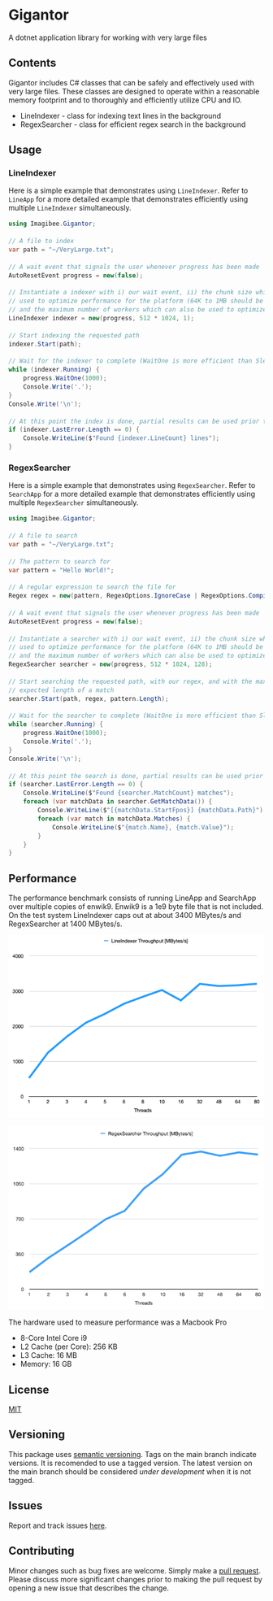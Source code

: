 # Gigantor
A dotnet application library for working with very large files

## Contents
Gigantor includes C# classes that can be safely and effectively used with very large files.  These classes are designed to operate within a reasonable memory footprint and to thoroughly and efficiently utilize CPU and IO.

- LineIndexer - class for indexing text lines in the background
- RegexSearcher - class for efficient regex search in the background

## Usage

### LineIndexer
Here is a simple example that demonstrates using `LineIndexer`.  Refer to `LineApp` for a more detailed example that demonstrates efficiently using multiple `LineIndexer` simultaneously.

```csharp
using Imagibee.Gigantor;

// A file to index
var path = "~/VeryLarge.txt";

// A wait event that signals the user whenever progress has been made
AutoResetEvent progress = new(false);

// Instantiate a indexer with i) our wait event, ii) the chunk size which can be
// used to optimize performance for the platform (64K to 1MB should be reasonable),
// and the maximum number of workers which can also be used to optimize performance
LineIndexer indexer = new(progress, 512 * 1024, 1);

// Start indexing the requested path
indexer.Start(path);

// Wait for the indexer to complete (WaitOne is more efficient than Sleep)
while (indexer.Running) {
    progress.WaitOne(1000);
    Console.Write('.');
}
Console.Write('\n');

// At this point the index is done, partial results can be used prior to completion
if (indexer.LastError.Length == 0) {
    Console.WriteLine($"Found {indexer.LineCount} lines");
}

```


### RegexSearcher
Here is a simple example that demonstrates using `RegexSearcher`.  Refer to `SearchApp` for a more detailed example that demonstrates efficiently using multiple `RegexSearcher` simultaneously.

```csharp
using Imagibee.Gigantor;

// A file to search
var path = "~/VeryLarge.txt";

// The pattern to search for
var pattern = "Hello World!";

// A regular expression to search the file for
Regex regex = new(pattern, RegexOptions.IgnoreCase | RegexOptions.Compiled);

// A wait event that signals the user whenever progress has been made
AutoResetEvent progress = new(false);

// Instantiate a searcher with i) our wait event, ii) the chunk size which can be
// used to optimize performance for the platform (64K to 1MB should be reasonable),
// and the maximum number of workers which can also be used to optimize performance
RegexSearcher searcher = new(progress, 512 * 1024, 128);

// Start searching the requested path, with our regex, and with the maximum
// expected length of a match 
searcher.Start(path, regex, pattern.Length);

// Wait for the searcher to complete (WaitOne is more efficient than Sleep)
while (searcher.Running) {
    progress.WaitOne(1000);
    Console.Write('.');
}
Console.Write('\n');

// At this point the search is done, partial results can be used prior to completion
if (searcher.LastError.Length == 0) {
    Console.WriteLine($"Found {searcher.MatchCount} matches");
    foreach (var matchData in searcher.GetMatchData()) {
        Console.WriteLine($"[{matchData.StartFpos}] {matchData.Path}");
        foreach (var match in matchData.Matches) {
            Console.WriteLine($"{match.Name}, {match.Value}");
        }
    }
}

```
## Performance
The performance benchmark consists of running LineApp and SearchApp over multiple copies of enwik9.  Enwik9 is a 1e9 byte file that is not included.  On the test system LineIndexer caps out at about 3400 MBytes/s and RegexSearcher at 1400 MBytes/s.

![LineIndexer Throughput Graph](https://github.com/imagibee/Gigantor/blob/main/Images/LindeIndexerThroughput.png?raw=true)

![RegexSearcher Throughput Graph](https://github.com/imagibee/Gigantor/blob/main/Images/RegexSearcherThroughput.png?raw=true)

The hardware used to measure performance was a Macbook Pro
- 8-Core Intel Core i9
- L2 Cache (per Core):	256 KB
- L3 Cache:	16 MB
- Memory:	16 GB

## License
[MIT](https://www.mit.edu/~amini/LICENSE.md)

## Versioning
This package uses [semantic versioning](https://en.wikipedia.org/wiki/Software_versioning#Semantic_versioning).  Tags on the main branch indicate versions.  It is recomended to use a tagged version.  The latest version on the main branch should be considered _under development_ when it is not tagged.

## Issues
Report and track issues [here](https://github.com/imagibee/Gigantor/issues).

## Contributing
Minor changes such as bug fixes are welcome.  Simply make a [pull request](https://opensource.com/article/19/7/create-pull-request-github).  Please discuss more significant changes prior to making the pull request by opening a new issue that describes the change.
